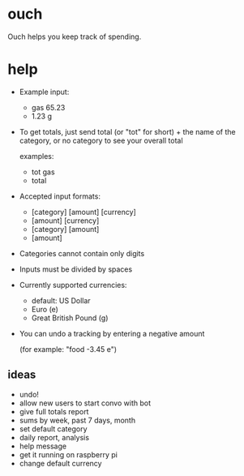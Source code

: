 # ouch
Ouch helps you keep track of spending.

# help
* Example input:
    - gas 65.23
    - 1.23 g
* To get totals, just send total (or "tot" for short) + the name of the category, or no category to see your overall total
    
    examples:
    - tot gas
    - total
* Accepted input formats:
   * [category] [amount] [currency]
   * [amount] [currency]
   * [category] [amount]
   * [amount] 
* Categories cannot contain only digits 
* Inputs must be divided by spaces
* Currently supported currencies: 
    - default: US Dollar
    - Euro (e)
    - Great British Pound (g)
* You can undo a tracking by entering a negative amount

    (for example: "food -3.45 e")

## ideas
* undo!
* allow new users to start convo with bot
* give full totals report
* sums by week, past 7 days, month
* set default category
* daily report, analysis
* help message
* get it running on raspberry pi
* change default currency
